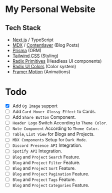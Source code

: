 # My Personal Website

## Tech Stack

- [Next.js](nextjs.org) / TypeScript
- [MDX](https://mdxjs.com) / [Contentlayer](https://contentlayer.dev/) (Blog Posts)
- [Prisma](https://www.prisma.io) (ORM)
- [Tailwind CSS](https://tailwindcss.com) (Styling)
- [Radix Primitives](https://www.radix-ui.com/primitives) (Headless UI components)
- [Radix UI Colors](https://www.radix-ui.com/colors) (Color system)
- [Framer Motion](https://www.framer.com/motion/) (Animations)

# Todo

- [x] Add `Og Image` support
- [ ] Add `Card Hover Glossy Effect` to Cards.
- [ ] Add `Share Button` Component.
- [ ] `Header Logo` Switch According to `Theme Color`.
- [ ] `Note Component` According to `Theme Color`.
- [ ] `Table`, `List View` for Blogs and Projects.
- [ ] `MDX Components` Setup for `Dark Mode`.
- [ ] `Discord Presence API` Integration.
- [ ] `Spotify API` Integration.
- [ ] `Blog` and `Project` `Search` Feature.
- [ ] `Blog` and `Project` `Filter` Feature.
- [ ] `Blog` and `Project` `Sort` Feature.
- [ ] `Blog` and `Project` `Pagination` Feature.
- [ ] `Blog` and `Project` `Tags` Feature.
- [ ] `Blog` and `Project` `Categories` Feature.
